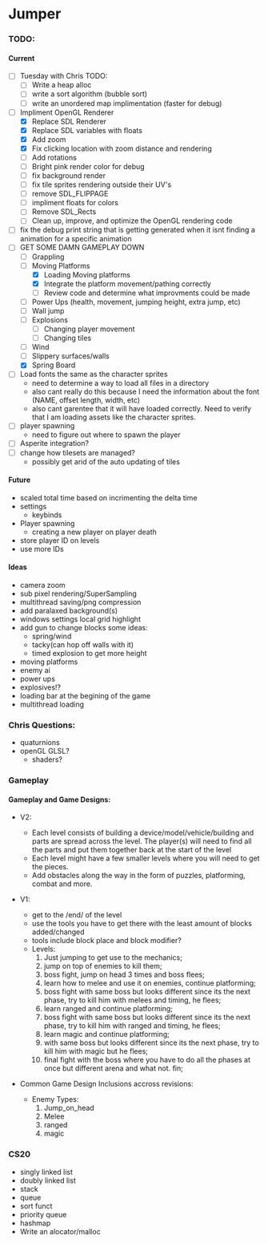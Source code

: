 # Jumper


### TODO:
#### Current
- [ ] Tuesday with Chris TODO:
	- [ ] Write a heap alloc
	- [ ] write a sort algorithm (bubble sort)
	- [ ] write an unordered map implimentation (faster for debug)
- [ ] Impliment OpenGL Renderer
	- [x] Replace SDL Renderer
	- [x] Replace SDL variables with floats
	- [x] Add zoom
	- [x] Fix clicking location with zoom distance and rendering
	- [ ] Add rotations
	- [ ] Bright pink render color for debug
	- [ ] fix background render
	- [ ] fix tile sprites rendering outside their UV's
	- [ ] remove SDL_FLIPPAGE
	- [ ] impliment floats for colors
	- [ ] Remove SDL_Rects
	- [ ] Clean up, improve, and optimize the OpenGL rendering code
- [ ] fix the debug print string that is getting generated when it isnt finding a animation for a specific animation
- [ ] GET SOME DAMN GAMEPLAY DOWN
	- [ ] Grappling
	- [ ] Moving Platforms 
		- [x] Loading Moving platforms
		- [x] Integrate the platform movement/pathing correctly
		- [ ] Review code and determine what improvments could be made
	- [ ] Power Ups (health, movement, jumping height, extra jump, etc) 
	- [ ] Wall jump 
	- [ ] Explosions 
		- [ ] Changing player movement
		- [ ] Changing tiles 
	- [ ] Wind
	- [ ] Slippery surfaces/walls
	- [x] Spring Board
- [ ] Load fonts the same as the character sprites
	* need to determine a way to load all files in a directory
	* also cant really do this because I need the information about the font (NAME, offset length, width, etc)
	* also cant garentee that it will have loaded correctly.  Need to verify that I am loading assets like the character sprites.
- [ ] player spawning
	* need to figure out where to spawn the player
- [ ] Asperite integration?
- [ ] change how tilesets are managed?
	* possibly get arid of the auto updating of tiles


#### Future
* scaled total time based on incrimenting the delta time
* settings
    * keybinds
* Player spawning
    * creating a new player on player death
* store player ID on levels
* use more IDs


#### Ideas
* camera zoom
* sub pixel rendering/SuperSampling
* multithread saving/png compression
* add paralaxed background(s)
* windows settings local grid highlight
* add gun to change blocks some ideas: 
    * spring/wind
    * tacky(can hop off walls with it)
    * timed explosion to get more height
* moving platforms
* enemy ai
* power ups
* explosives!?
* loading bar at the begining of the game
* multithread loading


### Chris Questions:
* quaturnions
* openGL GLSL?
    * shaders?


### Gameplay
#### Gameplay and Game Designs:
* V2:
	* Each level consists of building a device/model/vehicle/building and parts are spread across the level. The player(s) will need to find all the parts and put them together back at the start of the level
	* Each level might have a few smaller levels where you will need to get the pieces.
	* Add obstacles along the way in the form of puzzles, platforming, combat and more.
	
* V1:
	* get to the /end/ of the level
	* use the tools you have to get there with the least amount of blocks added/changed
	* tools include block place and block modifier?
	* Levels:
		1.  Just jumping to get use to the mechanics;
		2.  jump on top of enemies to kill them;
		3.  boss fight, jump on head 3 times and boss flees;
		4.  learn how to melee and use it on enemies, continue platforming;
		5.  boss fight with same boss but looks different since its the next phase, try to kill him with melees and timing, he flees;
		6.  learn ranged and continue platforming;
		7.  boss fight with same boss but looks different since its the next phase, try to kill him with ranged and timing, he flees;
		8.  learn magic and continue platforming;
		9.  with same boss but looks different since its the next phase, try to kill him with magic but he flees;
		10. final fight with the boss where you have to do all the phases at once but different arena and what not. fin;

* Common Game Design Inclusions accross revisions:
	* Enemy Types:
		1. Jump_on_head
		2. Melee
		3. ranged
		4. magic



### CS20
* singly linked list
* doubly linked list
* stack
* queue
* sort funct
* priority queue
* hashmap
* Write an alocator/malloc
